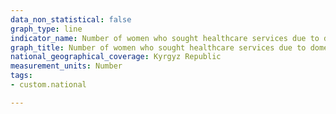 ```yaml
---
data_non_statistical: false
graph_type: line
indicator_name: Number of women who sought healthcare services due to domestic violence
graph_title: Number of women who sought healthcare services due to domestic violence
national_geographical_coverage: Kyrgyz Republic
measurement_units: Number
tags:
- custom.national

---
```


